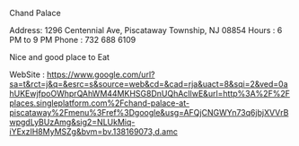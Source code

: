 
Chand Palace

Address: 1296 Centennial Ave, Piscataway Township, NJ 08854
Hours :  6 PM to 9 PM
Phone : 732 688 6109

Nice and good place to Eat

WebSite : https://www.google.com/url?sa=t&rct=j&q=&esrc=s&source=web&cd=&cad=rja&uact=8&sqi=2&ved=0ahUKEwjfpoOWhprQAhWM44MKHSG8DnUQhAcIlwE&url=http%3A%2F%2Fplaces.singleplatform.com%2Fchand-palace-at-piscataway%2Fmenu%3Fref%3Dgoogle&usg=AFQjCNGWYn73q6jbjXVVrBwpgdLyBUzAmg&sig2=NLUkMiq-iYExzIH8MyMSZg&bvm=bv.138169073,d.amc
